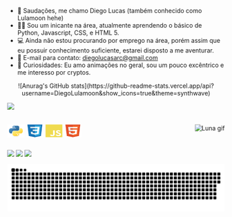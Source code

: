 - 👋 Saudações, me chamo Diego Lucas (também conhecido como Lulamoon hehe)
- 🧑‍🎓 Sou um inicante na área, atualmente aprendendo o básico de Python, Javascript, CSS, e HTML 5.
- 💻 Ainda não estou procurando por emprego na área, porém assim que eu possuir conhecimento suficiente, estarei disposto a me aventurar.
- 📧 E-mail para contato: diegolucasarc@gmail.com
- 🦄 Curiosidades: Eu amo animações no geral, sou um pouco excêntrico e me interesso por cryptos.



<p align="center">
![Anurag's GitHub stats](https://github-readme-stats.vercel.app/api?username=DiegoLulamoon&show_icons=true&theme=synthwave)

 <a href="https://wakatime.com/badge/github/DiegoLulamoon/DiegoLulamoon"><img src="https://wakatime.com/badge/github/DiegoLulamoon/DiegoLulamoon.svg"></a>
</p>

<div style="display: inline_block"><br>
  
  <img align="center" alt="Diego-Python" height="30" width="40" src="https://raw.githubusercontent.com/devicons/devicon/master/icons/python/python-original.svg">
  <img align="center" alt="Diego-CSS" height="30" width="40" src="https://raw.githubusercontent.com/devicons/devicon/master/icons/css3/css3-original.svg">
  <img align="center" alt="Diego-Js" height="30" width="40" src="https://raw.githubusercontent.com/devicons/devicon/master/icons/javascript/javascript-plain.svg">
  <img align="center" alt="Diego-HTML" height="30" width="40" src="https://raw.githubusercontent.com/devicons/devicon/master/icons/html5/html5-original.svg">
  <img align="right" alt="Luna gif" src="https://c.tenor.com/MrLvzyev4e4AAAAM/mlp-luna.gif">
  
  
</div>

##

<div>
  
<a href="https://www.instagram.com/lul4moon/" target="_blank"><img src="https://img.shields.io/badge/-Instagram-%23E4405F?style=for-the-badge&logo=instagram&logoColor=white" target="_blank"></a>
 	<a href="https://www.twitch.tv/arlkawa" target="_blank"><img src="https://img.shields.io/badge/Twitch-9146FF?style=for-the-badge&logo=twitch&logoColor=white" target="_blank"></a>
  <a href = "mailto:diegolucasarc@gmail.com"><img src="https://img.shields.io/badge/-Gmail-%23333?style=for-the-badge&logo=gmail&logoColor=white" target="_blank"></a>
  
  ![Snake animation](https://github.com/DiegoLulamoon/DiegoLulamoon/blob/output/github-contribution-grid-snake.svg)
  
  </div>




<!---
DiegoLulamoon/DiegoLulamoon is a ✨ special ✨ repository because its `README.md` (this file) appears on your GitHub profile.
You can click the Preview link to take a look at your changes.
--->
